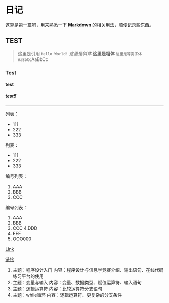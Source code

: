 # 日记
这算是第一篇吧，用来熟悉一下 **Markdown** 的相关用法，顺便记录些东西。
## TEST
> 这里是引用
`Hello World!`  *这里是斜体*  **这里是粗体** `这里是等宽字体 AaBbCc`AaBbCc

### Test
#### test
##### test5
---
列表：
 * 111
 * 222
 * 333

列表：
* 111
* 222
* 333

编号列表：
 1. AAA
 2. BBB
 3. CCC

编号列表：
1. AAA
2. BBB
3. CCC
4.DDD
5. EEE
8. OOO000

[Link][def]

[def]: http://example.com

[链接](http://example.com)

1. 主题：程序设计入门 内容：程序设计与信息学竞赛介绍、输出语句、在线代码练习平台的使用  
2. 主题：变量与输入 内容：变量、数据类型、赋值运算符、输入语句  
3. 主题：逻辑运算符 内容：比较运算符分支语句   
4. 主题：while循环 内容：逻辑运算符、更复杂的分支条件




